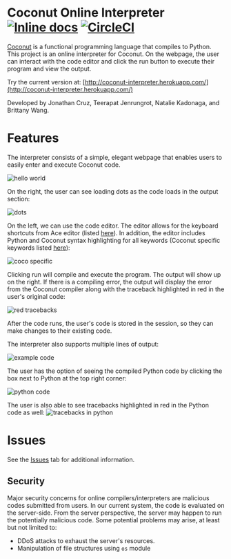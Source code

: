 # Coconut Online Interpreter [![Inline docs](http://inch-ci.org/github/cs121-team-panda/coconut-interpreter-flask.svg?branch=master)](http://inch-ci.org/github/cs121-team-panda/coconut-interpreter-flask) [![CircleCI](https://circleci.com/gh/cs121-team-panda/coconut-interpreter-flask/tree/master.svg?style=svg)](https://circleci.com/gh/cs121-team-panda/coconut-interpreter-flask/tree/master)

[Coconut](http://coconut-lang.org/) is a functional programming language that compiles to Python. This project is an online interpreter for Coconut. On the webpage, the user can interact with the code editor and click the run button to execute their program and view the output.

Try the current version at: [http://coconut-interpreter.herokuapp.com/](http://coconut-interpreter.herokuapp.com/)

Developed by Jonathan Cruz, Teerapat Jenrungrot, Natalie Kadonaga, and Brittany Wang.

# Features

The interpreter consists of a simple, elegant webpage that enables users to easily enter and execute Coconut code.

![hello world](https://user-images.githubusercontent.com/25191981/37873631-7263c75a-2fd5-11e8-9d28-5d967f193c53.png)

On the right, the user can see loading dots as the code loads in the output section:

![dots](https://user-images.githubusercontent.com/25191981/37873635-848e7664-2fd5-11e8-882e-bec66dd498fd.png)

On the left, we can use the code editor. The editor allows for the keyboard shortcuts from Ace editor (listed [here](https://github.com/ajaxorg/ace/wiki/Default-Keyboard-Shortcuts)). In addition, the editor includes Python and Coconut syntax highlighting for all keywords (Coconut specific keywords listed [here](http://coconut.readthedocs.io/en/latest/DOCS.html#keywords)):

![coco specific](https://user-images.githubusercontent.com/25191981/37873637-91acd57a-2fd5-11e8-8b51-2c916fff5f44.png)

Clicking run will compile and execute the program. The output will show up on the right. If there is a compiling error, the output will display the error from the Coconut compiler along with the traceback highlighted in red in the user's original code:

![red tracebacks](https://user-images.githubusercontent.com/25191981/37873641-a2df53cc-2fd5-11e8-9e4d-9b943ac765f0.png)

After the code runs, the user's code is stored in the session, so they can make changes to their existing code. 

The interpreter also supports multiple lines of output:

![example code](https://user-images.githubusercontent.com/25191981/37873646-b5bba32e-2fd5-11e8-8f03-2b0e6258ef77.png)


The user has the option of seeing the compiled Python code by clicking the box next to Python at the top right corner:

![python code](https://user-images.githubusercontent.com/25191981/37873648-c3827b04-2fd5-11e8-9279-832c6a487e4d.png)

The user is also able to see tracebacks highlighted in red in the Python code as well:
![tracebacks in python](https://user-images.githubusercontent.com/25191981/37873653-eb697e10-2fd5-11e8-92ae-c8b99efc8eb2.png)


# Issues

See the [Issues](https://github.com/cs121-team-panda/coconut-interpreter-flask/issues) tab for additional information.

## Security

Major security concerns for online compilers/interpreters are malicious codes submitted from users. In our current system, the code is evaluated on the server-side. From the server perspective, the server may happen to run the potentially malicious code. Some potential problems may arise, at least but not limited to:

* DDoS attacks to exhaust the server's resources.
* Manipulation of file structures using `os` module
